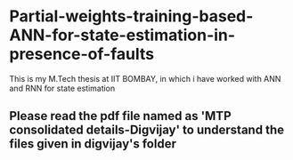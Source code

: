 # Partial-weights-training-based-ANN-for-state-estimation-in-presence-of-faults
This is my M.Tech thesis at IIT BOMBAY, in which i have worked with ANN and RNN for state estimation

## Please read the pdf file named as 'MTP consolidated details-Digvijay' to understand the files given in digvijay's folder
